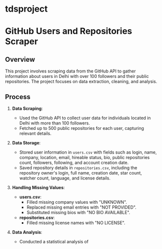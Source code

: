 # tdsproject
# GitHub Users and Repositories Scraper

## Overview
This project involves scraping data from the GitHub API to gather information about users in Delhi with over 100 followers and their public repositories. The project focuses on data extraction, cleaning, and analysis.

## Process

1. **Data Scraping**:
   - Used the GitHub API to collect user data for individuals located in Delhi with more than 100 followers.
   - Fetched up to 500 public repositories for each user, capturing relevant details.

2. **Data Storage**:
   - Stored user information in `users.csv` with fields such as login, name, company, location, email, hireable status, bio, public repositories count, followers, following, and account creation date.
   - Saved repository details in `repositories.csv`, including the repository owner's login, full name, creation date, star count, watcher count, language, and license details.

3. **Handling Missing Values**:
   - **users.csv**:
     - Filled missing company values with "UNKNOWN".
     - Replaced missing email entries with "NOT PROVIDED".
     - Substituted missing bios with "NO BIO AVAILABLE".
   - **repositories.csv**:
     - Filled missing license names with "NO LICENSE".
     
4. **Data Analysis**:
   - Conducted a statistical analysis of
